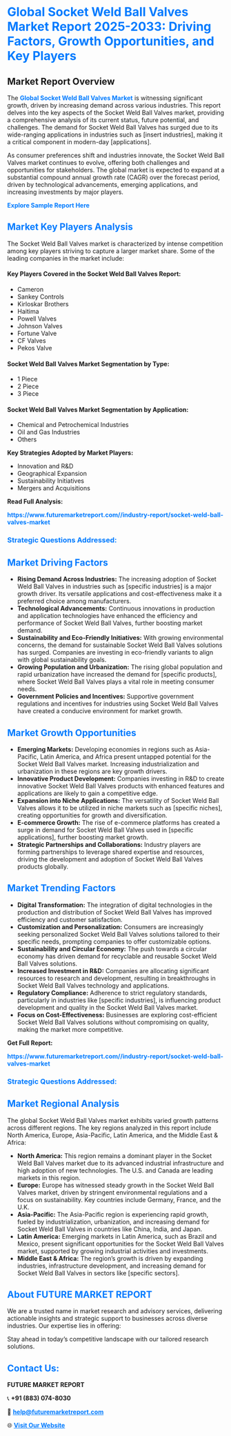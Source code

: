 <h1 style="color: #007BFF;">Global Socket Weld Ball Valves Market Report 2025-2033: Driving Factors, Growth Opportunities, and Key Players</h1>

<section id="overview">
<h2>Market Report Overview</h2>
<p>The <a href="https://www.futuremarketreport.com//industry-report/socket-weld-ball-valves-market" style="color: #007BFF; text-decoration: none;"><strong>Global Socket Weld Ball Valves Market</strong></a> is witnessing significant growth, driven by increasing demand across various industries. This report delves into the key aspects of the Socket Weld Ball Valves market, providing a comprehensive analysis of its current status, future potential, and challenges. The demand for Socket Weld Ball Valves has surged due to its wide-ranging applications in industries such as [insert industries], making it a critical component in modern-day [applications].</p>
<p>As consumer preferences shift and industries innovate, the Socket Weld Ball Valves market continues to evolve, offering both challenges and opportunities for stakeholders. The global market is expected to expand at a substantial compound annual growth rate (CAGR) over the forecast period, driven by technological advancements, emerging applications, and increasing investments by major players.</p>
</section>

<section id="overview">
<p><a href="https://www.futuremarketreport.com//request-sample/reportId=92434" style="color: #007BFF; text-decoration: none;"><strong>Explore Sample Report Here</strong></a></p>
</section>

<section id="key-players">
<h2 style="color: #007BFF;">Market Key Players Analysis</h2>
<p>The Socket Weld Ball Valves market is characterized by intense competition among key players striving to capture a larger market share. Some of the leading companies in the market include:</p>
<h4>Key Players Covered in the Socket Weld Ball Valves Report:</h4>
<ul><li>Cameron</li><li>Sankey Controls</li><li>Kirloskar Brothers</li><li>Haitima</li><li>Powell Valves</li><li>Johnson Valves</li><li>Fortune Valve</li><li>CF Valves</li><li>Pekos Valve</li></ul>
<h4>Socket Weld Ball Valves Market Segmentation by Type:</h4>
<ul><li>1 Piece</li><li>2 Piece</li><li>3 Piece</li></ul>

<h4>Socket Weld Ball Valves Market Segmentation by Application:</h4>
<ul><li>Chemical and Petrochemical Industries</li><li>Oil and Gas Industries</li><li>Others</li></ul>
<p><strong>Key Strategies Adopted by Market Players:</strong></p>
<ul>
<li>Innovation and R&D</li>
<li>Geographical Expansion</li>
<li>Sustainability Initiatives</li>
<li>Mergers and Acquisitions</li>
</ul>
</section>

<section>
<p><strong>Read Full Analysis: </strong></p><a href="https://www.futuremarketreport.com//industry-report/socket-weld-ball-valves-market" style="color: #007BFF; text-decoration: none;"><strong>https://www.futuremarketreport.com//industry-report/socket-weld-ball-valves-market</strong></a>
<h3 style="color: #007BFF;">Strategic Questions Addressed:</h3>
</section>

<section id="driving-factors">
<h2 style="color: #007BFF;">Market Driving Factors</h2>
<ul>
<li><strong>Rising Demand Across Industries:</strong> The increasing adoption of Socket Weld Ball Valves in industries such as [specific industries] is a major growth driver. Its versatile applications and cost-effectiveness make it a preferred choice among manufacturers.</li>
<li><strong>Technological Advancements:</strong> Continuous innovations in production and application technologies have enhanced the efficiency and performance of Socket Weld Ball Valves, further boosting market demand.</li>
<li><strong>Sustainability and Eco-Friendly Initiatives:</strong> With growing environmental concerns, the demand for sustainable Socket Weld Ball Valves solutions has surged. Companies are investing in eco-friendly variants to align with global sustainability goals.</li>
<li><strong>Growing Population and Urbanization:</strong> The rising global population and rapid urbanization have increased the demand for [specific products], where Socket Weld Ball Valves plays a vital role in meeting consumer needs.</li>
<li><strong>Government Policies and Incentives:</strong> Supportive government regulations and incentives for industries using Socket Weld Ball Valves have created a conducive environment for market growth.</li>
</ul>
</section>

<section id="growth-opportunities">
<h2 style="color: #007BFF;">Market Growth Opportunities</h2>
<ul>
<li><strong>Emerging Markets:</strong> Developing economies in regions such as Asia-Pacific, Latin America, and Africa present untapped potential for the Socket Weld Ball Valves market. Increasing industrialization and urbanization in these regions are key growth drivers.</li>
<li><strong>Innovative Product Development:</strong> Companies investing in R&D to create innovative Socket Weld Ball Valves products with enhanced features and applications are likely to gain a competitive edge.</li>
<li><strong>Expansion into Niche Applications:</strong> The versatility of Socket Weld Ball Valves allows it to be utilized in niche markets such as [specific niches], creating opportunities for growth and diversification.</li>
<li><strong>E-commerce Growth:</strong> The rise of e-commerce platforms has created a surge in demand for Socket Weld Ball Valves used in [specific applications], further boosting market growth.</li>
<li><strong>Strategic Partnerships and Collaborations:</strong> Industry players are forming partnerships to leverage shared expertise and resources, driving the development and adoption of Socket Weld Ball Valves products globally.</li>
</ul>
</section>

<section id="trending-factors">
<h2 style="color: #007BFF;">Market Trending Factors</h2>
<ul>
<li><strong>Digital Transformation:</strong> The integration of digital technologies in the production and distribution of Socket Weld Ball Valves has improved efficiency and customer satisfaction.</li>
<li><strong>Customization and Personalization:</strong> Consumers are increasingly seeking personalized Socket Weld Ball Valves solutions tailored to their specific needs, prompting companies to offer customizable options.</li>
<li><strong>Sustainability and Circular Economy:</strong> The push towards a circular economy has driven demand for recyclable and reusable Socket Weld Ball Valves solutions.</li>
<li><strong>Increased Investment in R&D:</strong> Companies are allocating significant resources to research and development, resulting in breakthroughs in Socket Weld Ball Valves technology and applications.</li>
<li><strong>Regulatory Compliance:</strong> Adherence to strict regulatory standards, particularly in industries like [specific industries], is influencing product development and quality in the Socket Weld Ball Valves market.</li>
<li><strong>Focus on Cost-Effectiveness:</strong> Businesses are exploring cost-efficient Socket Weld Ball Valves solutions without compromising on quality, making the market more competitive.</li>
</ul>
</section>

<section>
<p><strong>Get Full Report: </strong></p><a href="https://www.futuremarketreport.com//industry-report/socket-weld-ball-valves-market" style="color: #007BFF; text-decoration: none;"><strong>https://www.futuremarketreport.com//industry-report/socket-weld-ball-valves-market</strong></a>
<h3 style="color: #007BFF;">Strategic Questions Addressed:</h3>
</section>


<section id="regional-analysis">
<h2 style="color: #007BFF;">Market Regional Analysis</h2>
<p>The global Socket Weld Ball Valves market exhibits varied growth patterns across different regions. The key regions analyzed in this report include North America, Europe, Asia-Pacific, Latin America, and the Middle East & Africa:</p>
<ul>
<li><strong>North America:</strong> This region remains a dominant player in the Socket Weld Ball Valves market due to its advanced industrial infrastructure and high adoption of new technologies. The U.S. and Canada are leading markets in this region.</li>
<li><strong>Europe:</strong> Europe has witnessed steady growth in the Socket Weld Ball Valves market, driven by stringent environmental regulations and a focus on sustainability. Key countries include Germany, France, and the U.K.</li>
<li><strong>Asia-Pacific:</strong> The Asia-Pacific region is experiencing rapid growth, fueled by industrialization, urbanization, and increasing demand for Socket Weld Ball Valves in countries like China, India, and Japan.</li>
<li><strong>Latin America:</strong> Emerging markets in Latin America, such as Brazil and Mexico, present significant opportunities for the Socket Weld Ball Valves market, supported by growing industrial activities and investments.</li>
<li><strong>Middle East & Africa:</strong> The region’s growth is driven by expanding industries, infrastructure development, and increasing demand for Socket Weld Ball Valves in sectors like [specific sectors].</li>
</ul>
</section>

<footer>
<h2 style="color: #007BFF;">About FUTURE MARKET REPORT</h2>
<p>We are a trusted name in market research and advisory services, delivering actionable insights and strategic support to businesses across diverse industries. Our expertise lies in offering:</p>

<p>Stay ahead in today’s competitive landscape with our tailored research solutions.</p>

<h2 style="color: #007BFF;">Contact Us:</h2>
<p><strong>FUTURE MARKET REPORT</strong></p>
<p>📞 <strong>+91 (883) 074-8030</strong></p>
<p>📧 <strong><a href="mailto:help@futuremarketreport.com" style="color: #007BFF;">help@futuremarketreport.com</a></strong></p>
<p>🌐 <strong><a href="https://www.futuremarketreport.com/" style="color: #007BFF;">Visit Our Website</a></strong></p>
</footer>